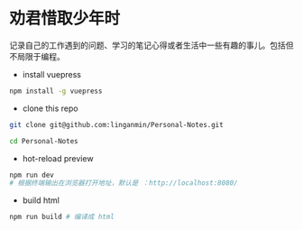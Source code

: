 # 劝君惜取少年时

记录自己的工作遇到的问题、学习的笔记心得或者生活中一些有趣的事儿。包括但不局限于编程。

- install vuepress

```bash
npm install -g vuepress
```

- clone this repo

```bash
git clone git@github.com:linganmin/Personal-Notes.git

cd Personal-Notes
```

- hot-reload preview

```bash
npm run dev
# 根据终端输出在浏览器打开地址，默认是 ：http://localhost:8080/
```

- build html

```bash
npm run build # 编译成 html
```
